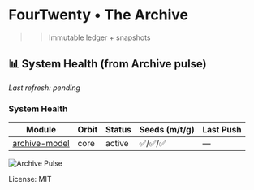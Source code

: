 # FourTwenty • The Archive

>>Immutable ledger + snapshots

## 📊 System Health (from Archive pulse)
_Last refresh: <!-- HEALTH:STAMP -->pending<!-- HEALTH:STAMP -->_

<!-- ARCHIVE:HEALTH:START -->

### System Health

| Module | Orbit | Status | Seeds (m/t/g) | Last Push |
|---|---|---|---|---|
| [archive-model](https://github.com/zbreeden/archive-model) | core | active | ✅/✅/✅ | — |

<!-- ARCHIVE:HEALTH:END -->

![Archive Pulse](https://img.shields.io/endpoint?url=https://raw.githubusercontent.com/zbreeden/archive-model/main/archive/pulse_badge.json)

<!-- SIGNAL:START
id: 2025-09-04-archive-pulse-live
ts_utc: 2025-09-04T16:45:00Z
title: "Archive pulse wired to System Health"
summary: >
  The Archive now emits a beacon, a modules_index.json, and a Shields badge.
  The Signal can harvest this as a broadcast item for the constellation feed.
tags: [archive, pulse, system-health]
links:
  - label: "Modules index (JSON)"
    url: "https://raw.githubusercontent.com/zbreeden/archive-model/main/archive/modules_index.json"
  - label: "Beacon"
    url: "https://raw.githubusercontent.com/zbreeden/archive-model/main/archive/signal_beacon.json"
SIGNAL:END -->


License: MIT

